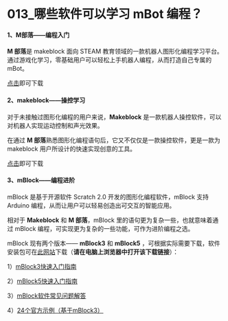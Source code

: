 # 013\_哪些软件可以学习 mBot 编程？

#### 1、M部落——编程入门

**M 部落**是 makeblock 面向 STEAM 教育领域的一款机器人图形化编程学习平台。通过游戏化学习，零基础用户可以轻松上手机器人编程，从而打造自己专属的 mBot。

[点击](http://a.app.qq.com/o/simple.jsp?pkgname=com.makerworks.medu)即可下载

#### 2、makeblock——操控学习

对于未接触过图形化编程的用户来说，**Makeblock** 是一款机器人操控软件，可以对机器人实现运动控制和声光效果。

在通过 **M 部落**熟悉图形化编程语句后，它又不仅仅是一款操控软件，更是一款为 makeblock 用户所设计的快速实现创意的工具。

[点击](http://a.app.qq.com/o/simple.jsp?pkgname=cc.makeblock.makeblock&from=singlemessage)即可下载

#### 3、mBlock——编程进阶

mBlock 是基于开源软件 Scratch 2.0 开发的图形化编程软件，mBlock 支持 Arduino 编程，从而让用户可以轻易创造出可交互的智能应用。

相对于 **Makeblock** 和 **M 部落**，mBlock 里的语句更为复杂一些，也就意味着通过 mBlock 编程，可实现更为复杂的一些功能，可作为进阶编程之选。

mBlock 现有两个版本—— **mBlock3** 和 **mBlock5** ，可根据实际需要下载，软件安装包可在[此网站](http://www.mblock.cc/zh-home/software/)下载（**请在电脑上浏览器中打开该下载链接**）：

1）[mBlock3快速入门指南](http://download.makeblock.com/mblock/docs/mBlockRuMen.pdf)

2）[mBlock5快速入门指南](http://static.education.makeblock.com/intro.pdf)

3）[mBlock软件常见问题解答](http://www.mblock.cc/zh-home/faq/)

4）[24个官方示例（基于mBlock3）](http://education.makeblock.com/zh-hans/resource/mblock-3-examples/)

